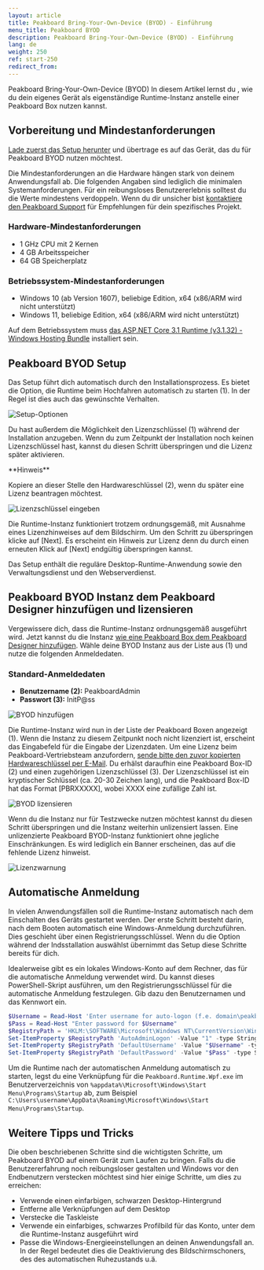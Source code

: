 ```yaml
---
layout: article
title: Peakboard Bring-Your-Own-Device (BYOD) - Einführung
menu_title: Peakboard BYOD
description: Peakboard Bring-Your-Own-Device (BYOD) - Einführung
lang: de
weight: 250
ref: start-250
redirect_from:
---
```


Peakboard Bring-Your-Own-Device (BYOD)
In diesem Artikel lernst du , wie du dein eigenes Gerät als eigenständige Runtime-Instanz anstelle einer Peakboard Box nutzen kannst.

## Vorbereitung und Mindestanforderungen

[Lade zuerst das Setup herunter]( https://peakboard.com/download/Peakboard/dev_master/PeakboardRuntimeSetupUI.exe) und übertrage es auf das Gerät, das du für Peakboard BYOD nutzen möchtest.

Die Mindestanforderungen an die Hardware hängen stark von deinem Anwendungsfall ab. Die folgenden Angaben sind lediglich die minimalen Systemanforderungen. Für ein reibungsloses Benutzererlebnis solltest du die Werte mindestens verdoppeln.
Wenn du dir unsicher bist [kontaktiere den Peakboard Support](mailto:support@peakboard.com) für Empfehlungen für dein spezifisches Projekt.

### Hardware-Mindestanforderungen

* 1 GHz CPU mit 2 Kernen
* 4 GB Arbeitsspeicher
* 64 GB Speicherplatz

### Betriebssystem-Mindestanforderungen

* Windows 10 (ab Version 1607), beliebige Edition, x64 (x86/ARM wird nicht unterstützt)
* Windows 11, beliebige Edition, x64 (x86/ARM wird nicht unterstützt)

Auf dem Betriebssystem muss [das ASP.NET Core 3.1 Runtime (v3.1.32) - Windows Hosting Bundle]( https://dotnet.microsoft.com/en-us/download/dotnet/thank-you/runtime-aspnetcore-3.1.32-windows-hosting-bundle-installer) installiert sein.

## Peakboard BYOD Setup

Das Setup führt dich automatisch durch den Installationsprozess. Es bietet die Option, die Runtime beim Hochfahren automatisch zu starten (1). In der Regel ist dies auch das gewünschte Verhalten.

![Setup-Optionen](/assets/images/get_started/de_peakboard-byod-01.png)

Du hast außerdem die Möglichkeit den Lizenzschlüssel (1) während der Installation anzugeben. Wenn du zum Zeitpunkt der Installation noch keinen Lizenzschlüssel hast, kannst du diesen Schritt überspringen und die Lizenz später aktivieren.

<div class="box-warning" markdown="1">
**Hinweis**

Kopiere an dieser Stelle den Hardwareschlüssel (2), wenn du später eine Lizenz beantragen möchtest.
</div>

![Lizenzschlüssel eingeben](/assets/images/get_started/de_peakboard-byod-02.png)

Die Runtime-Instanz funktioniert trotzem ordnungsgemäß, mit Ausnahme eines Lizenzhinweises auf dem Bildschirm. Um den Schritt zu überspringen klicke auf [Next]. Es erscheint ein Hinweis zur Lizenz denn du durch einen erneuten Klick auf [Next] endgültig überspringen kannst.

Das Setup enthält die reguläre Desktop-Runtime-Anwendung sowie den Verwaltungsdienst und den Webserverdienst.

## Peakboard BYOD Instanz dem Peakboard Designer hinzufügen und lizensieren

Vergewissere dich, dass die Runtime-Instanz ordnungsgemäß ausgeführt wird.
Jetzt kannst du die Instanz [wie eine Peakboard Box dem Peakboard Designer hinzufügen](/administration/de-hinzufuegen.html). Wähle deine BYOD Instanz aus der Liste aus (1) und nutze die folgenden Anmeldedaten.

### Standard-Anmeldedaten

* **Benutzername (2):** PeakboardAdmin
* **Passwort (3):** InitP@ss

![BYOD hinzufügen](/assets/images/get_started/de_peakboard-byod-03.png)

Die Runtime-Instanz wird nun in der Liste der Peakboard Boxen angezeigt (1).
Wenn die Instanz zu diesem Zeitpunkt noch nicht lizenziert ist, erscheint das Eingabefeld für die Eingabe der Lizenzdaten.
Um eine Lizenz beim Peakboard-Vertriebsteam anzufordern, [sende bitte den zuvor kopierten Hardwareschlüssel per E-Mail](mailto:support@peakboard.com). Du erhälst daraufhin eine Peakboard Box-ID (2) und einen zugehörigen Lizenzschlüssel (3). Der Lizenzschlüssel ist ein kryptischer Schlüssel (ca. 20-30 Zeichen lang), und die Peakboard Box-ID hat das Format [PBRXXXXX], wobei XXXX eine zufällige Zahl ist.

![BYOD lizensieren](/assets/images/get_started/de_peakboard-byod-04.png)

Wenn du die Instanz nur für Testzwecke nutzen möchtest kannst du diesen Schritt überspringen und die Instanz weiterhin unlizensiert lassen. Eine unlizenzierte Peakboard BYOD-Instanz funktioniert ohne jegliche Einschränkungen. Es wird lediglich ein Banner erscheinen, das auf die fehlende Lizenz hinweist.

![Lizenzwarnung](/assets/images/get_started/de_peakboard-byod-05.png)

## Automatische Anmeldung

In vielen Anwendungsfällen soll die Runtime-Instanz automatisch nach dem Einschalten des Geräts gestartet werden. Der erste Schritt besteht darin, nach dem Booten automatisch eine Windows-Anmeldung durchzuführen. Dies geschieht über einen Registrierungsschlüssel.
Wenn du die Option während der Indsstallation auswählst übernimmt das Setup diese Schritte bereits für dich.

Idealerweise gibt es ein lokales Windows-Konto auf dem Rechner, das für die automatische Anmeldung verwendet wird. Du kannst dieses PowerShell-Skript ausführen, um den Registrierungsschlüssel für die automatische Anmeldung festzulegen. Gib dazu den Benutzernamen und das Kennwort ein.

```powershell
$Username = Read-Host 'Enter username for auto-logon (f.e. domain\peakboard)'
$Pass = Read-Host "Enter password for $Username"
$RegistryPath = 'HKLM:\SOFTWARE\Microsoft\Windows NT\CurrentVersion\Winlogon'
Set-ItemProperty $RegistryPath 'AutoAdminLogon' -Value "1" -type String
Set-ItemProperty $RegistryPath 'DefaultUsername' -Value "$Username" -type String
Set-ItemProperty $RegistryPath 'DefaultPassword' -Value "$Pass" -type String
```

Um die Runtime nach der automatischen Anmeldung automatisch zu starten, legst du eine Verknüpfung für die `Peakboard.Runtime.Wpf.exe` im Benutzerverzeichnis von `%appdata%\Microsoft\Windows\Start Menu\Programs\Startup` ab, zum Beispiel `C:\Users\username\AppData\Roaming\Microsoft\Windows\Start Menu\Programs\Startup`.

## Weitere Tipps und Tricks

Die oben beschriebenen Schritte sind die wichtigsten Schritte, um Peakboard BYOD auf einem Gerät zum Laufen zu bringen. Falls du die Benutzererfahrung noch reibungsloser gestalten und Windows vor den Endbenutzern verstecken möchtest sind hier einige Schritte, um dies zu erreichen:

* Verwende einen einfarbigen, schwarzen Desktop-Hintergrund
* Entferne alle Verknüpfungen auf dem Desktop
* Verstecke die Taskleiste
* Verwende ein einfarbiges, schwarzes Profilbild für das Konto, unter dem die Runtime-Instanz ausgeführt wird
* Passe die Windows-Energieeinstellungen an deinen Anwendungsfall an. In der Regel bedeutet dies die Deaktivierung des Bildschirmschoners, des des automatischen Ruhezustands u.ä.
